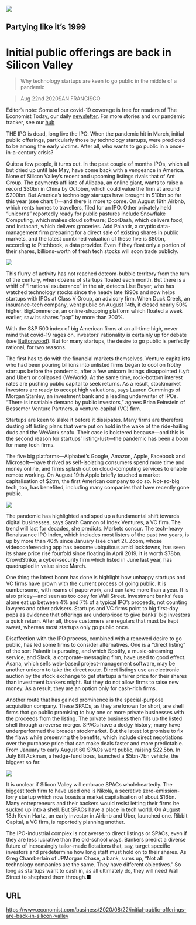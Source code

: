 ![](./images/20200822_WBD001_0.jpg)

## Partying like it’s 1999

# Initial public offerings are back in Silicon Valley

> Why technology startups are keen to go public in the middle of a pandemic

> Aug 22nd 2020SAN FRANCISCO

Editor’s note: Some of our covid-19 coverage is free for readers of The Economist Today, our daily [newsletter](https://www.economist.com/https://my.economist.com/user#newsletter). For more stories and our pandemic tracker, see our [hub](https://www.economist.com//news/2020/03/11/the-economists-coverage-of-the-coronavirus)

THE IPO is dead, long live the IPO. When the pandemic hit in March, initial public offerings, particularly those by technology startups, were predicted to be among the early victims. After all, who wants to go public in a once-in-a-century crisis?

Quite a few people, it turns out. In the past couple of months IPOs, which all but dried up until late May, have come back with a vengeance in America. None of Silicon Valley’s recent and upcoming listings rivals that of Ant Group. The payments affiliate of Alibaba, an online giant, wants to raise a record $30bn in China by October, which could value the firm at around $200bn. But America’s technology startups have brought in $10bn so far this year (see chart 1)—and there is more to come. On August 19th Airbnb, which rents homes to travellers, filed for an IPO. Other privately held “unicorns” reportedly ready for public pastures include Snowflake Computing, which makes cloud software; DoorDash, which delivers food; and Instacart, which delivers groceries. Add Palantir, a cryptic data-management firm preparing for a direct sale of existing shares in public markets, and the latest combined valuation of these five is $80bn, according to Pitchbook, a data provider. Even if they float only a portion of their shares, billions-worth of fresh tech stocks will soon trade publicly.



![](./images/20200822_WBC272.png)

This flurry of activity has not reached dotcom-bubble territory from the turn of the century, when dozens of startups floated each month. But there is a whiff of “irrational exuberance” in the air, detects Lise Buyer, who has watched technology stocks since the heady late 1990s and now helps startups with IPOs at Class V Group, an advisory firm. When Duck Creek, an insurance-tech company, went public on August 14th, it closed nearly 50% higher. BigCommerce, an online-shopping platform which floated a week earlier, saw its shares “pop” by more than 200%.

With the S&P 500 index of big American firms at an all-time high, never mind that covid-19 rages on, investors’ rationality is certainly up for debate (see [Buttonwood](https://www.economist.com//finance-and-economics/2020/08/19/bubble-hunting-has-become-more-art-than-science)). But for many startups, the desire to go public is perfectly rational, for two reasons.

The first has to do with the financial markets themselves. Venture capitalists who had been pouring billions into unlisted firms began to cool on frothy startups before the pandemic, after a few unicorn listings disappointed (Lyft and Uber) or collapsed (WeWork). At the same time, rock-bottom interest rates are pushing public capital to seek returns. As a result, stockmarket investors are ready to accept high valuations, says Lauren Cummings of Morgan Stanley, an investment bank and a leading underwriter of IPOs. “There is insatiable demand by public investors,” agrees Brian Feinstein of Bessemer Venture Partners, a venture-capital (VC) firm.

Startups are keen to slake it before it dissipates. Many firms are therefore dusting off listing plans that were put on hold in the wake of the ride-hailing duds and the WeWork snafu. Their case is bolstered because—and this is the second reason for startups’ listing-lust—the pandemic has been a boon for many tech firms.

The five big platforms—Alphabet’s Google, Amazon, Apple, Facebook and Microsoft—have thrived as self-isolating consumers spend more time and money online, and firms splash out on cloud-computing services to enable remote working. On August 19th Apple briefly touched a market capitalisation of $2trn, the first American company to do so. Not-so-big tech, too, has benefited, including many companies that have recently gone public.



![](./images/20200822_WBC283.png)

The pandemic has highlighted and sped up a fundamental shift towards digital businesses, says Sarah Cannon of Index Ventures, a VC firm. The trend will last for decades, she predicts. Markets concur. The tech-heavy Renaissance IPO Index, which includes most listers of the past two years, is up by more than 40% since January (see chart 2). Zoom, whose videoconferencing app has become ubiquitous amid lockdowns, has seen its share price rise fourfold since floating in April 2019; it is worth $78bn. CrowdStrike, a cyber-security firm which listed in June last year, has quadrupled in value since March.

One thing the latest boom has done is highlight how unhappy startups and VC firms have grown with the current process of going public. It is cumbersome, with reams of paperwork, and can take more than a year. It is also pricey—and seen as too cosy for Wall Street. Investment banks’ fees alone eat up between 4% and 7% of a typical IPO’s proceeds, not counting lawyers and other advisers. Startups and VC firms point to big first-day pops as evidence that offerings are underpriced to give banks’ big investors a quick return. After all, those customers are regulars that must be kept sweet, whereas most startups only go public once.

Disaffection with the IPO process, combined with a renewed desire to go public, has led some firms to consider alternatives. One is a “direct listing” of the sort Palantir is pursuing, and which Spotify, a music-streaming service, and Slack, a corporate-messaging firm, have used to good effect. Asana, which sells web-based project-management software, may be another unicorn to take the direct route. Direct listings use an electronic auction by the stock exchange to get startups a fairer price for their shares than investment bankers might. But they do not allow firms to raise new money. As a result, they are an option only for cash-rich firms.

Another route that has gained prominence is the special-purpose acquisition company. These SPACs, as they are known for short, are shell firms that go public promising to buy one or more private businesses with the proceeds from the listing. The private business then fills up the listed shell through a reverse merger. SPACs have a dodgy history; many have underperformed the broader stockmarket. But the latest lot promise to fix the flaws while preserving the benefits, which include direct negotiations over the purchase price that can make deals faster and more predictable. From January to early August 60 SPACs went public, raising $22.5bn. In July Bill Ackman, a hedge-fund boss, launched a $5bn-7bn vehicle, the biggest so far.



![](./images/20200822_WBC270.png)

It is unclear if Silicon Valley will embrace SPACs wholeheartedly. The biggest tech firm to have used one is Nikola, a secretive zero-emission-lorry startup which now boasts a market capitalisation of about $16bn. Many entrepreneurs and their backers would resist letting their firms be sucked up into a shell. But SPACs have a place in tech world. On August 18th Kevin Hartz, an early investor in Airbnb and Uber, launched one. Ribbit Capital, a VC firm, is reportedly planning another.

The IPO-industrial complex is not averse to direct listings or SPACs, even if they are less lucrative than the old-school ways. Bankers predict a diverse future of increasingly tailor-made flotations that, say, target specific investors and predetermine how long staff must hold on to their shares. As Greg Chamberlain of JPMorgan Chase, a bank, sums up, “Not all technology companies are the same. They have different objectives.” So long as startups want to cash in, as all ultimately do, they will need Wall Street to shepherd them through.■

## URL

https://www.economist.com/business/2020/08/22/initial-public-offerings-are-back-in-silicon-valley
